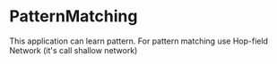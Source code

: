 # PatternMatching
This application can learn pattern. For pattern matching use Hop-field Network (it's call shallow network)
